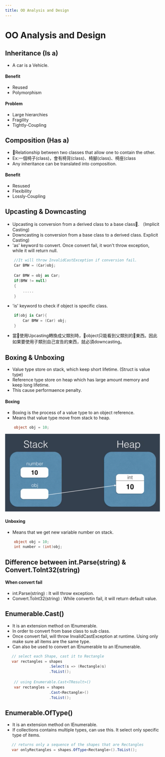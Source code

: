 ```yaml
---
title: OO Analysis and Design
---
```

# OO Analysis and Design

## Inheritance (Is a)
- A car is a Vehicle.

#### Benefit
- Reused
- Polymorphism

#### Problem
- Large hierarchies
- Fragility
- Tightly-Coupling

## Composition (Has a)

- Relationship between two classes that allow one to contain the other.
- Ex:一個椅子(class)，會有椅背(class)、椅腳(class)、椅座(class
- Any inheritance can be translated into composition.

#### Benefit
- Resused
- Flexibility
- Lossly-Coupling

## Upcasting & Downcasting
- Upcasting is conversion from a derived class to a base class. （Implicit Casting)
- Downcasting is conversion from a base class to a derived class. Explicit Casting)
- 'as' keyword to convert. Once convert fail, it won't throw exception, while it will return null.
```csharp
    //It will throw InvalidCastException if conversion fail.
    Car BMW = (Car)obj;

    Car BMW = obj as Car;
    if(BMW != null)
    {
        .....
    }
```
- 'is' keyword to check if object is specific class.
```csharp
    if(obj is Car){
        Car BMW = (Car) obj;
    }
```

- 當使用Upcasting轉換成父類別時，object只能看到父類別的東西。因此如果要使用子類別自己宣告的東西，就必須downcasting。

## Boxing & Unboxing
- Value type store on stack, which keep short lifetime. (Struct is value type)
- Reference type store on heap which has large amount memory and keep long lifetime.
- This cause performaence penalty.
#### Boxing
- Boxing is the process of a value type to an object reference.
- Means that value type move from stack to heap.
```csharp
    object obj = 10;
```
![Image of Boxing](./Boxing.png)

#### Unboxing
- Means that we get new variable number on stack.
```csharp
    object obj = 10;
    int number = (int)obj;
```

## Difference between int.Parse(string) & Convert.ToInt32(string)
#### When convert fail
- int.Parse(string) : It will throw exception.
- Convert.ToInt32(string) : While convertin fail, it will return default value.

## Enumerable.Cast<TResult>()
- It is an extension method on IEnumerable.
- In order to convert from base class to sub class.
- Once convert fail, will throw InvalidCastException at runtime. Using only make sure all items are the same type.
- Can also be used to convert an IEnumerable to an IEnumerable<T>.
```csharp
   // select each Shape, cast it to Rectangle
   var rectangles = shapes
                    .Select(s => (Rectangle)s)
                    .ToList();

    // using Enumerable.Cast<TResult>()
    var rectangles = shapes
                    .Cast<Rectangle>()
                    .ToList();
```

## Enumerable.OfType<TResult>()
- It is an extension method on IEnumerable.
- If collections contains multiple types, can use this. It select only specific type of items.
```csharp
   // returns only a sequence of the shapes that are Rectangles
   var onlyRectangles = shapes.OfType<Rectangle>().ToList();
```